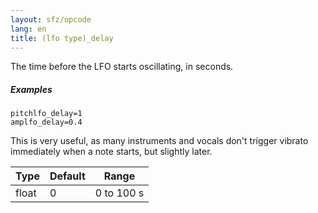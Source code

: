 ```yaml
---
layout: sfz/opcode
lang: en
title: (lfo type)_delay
---
```

The time before the LFO starts oscillating, in seconds.

##### Examples

```
pitchlfo_delay=1
amplfo_delay=0.4
```

This is very useful, as many instruments and vocals don't trigger vibrato
immediately when a note starts, but slightly later.

| Type  | Default | Range      |
| ---   | ---     | ---        |
| float | 0       | 0 to 100 s |
